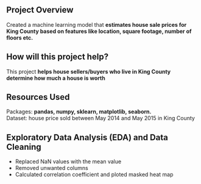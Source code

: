 ## Project Overview
Created a machine learning model that **estimates house sale prices for King County based on features like location, square footage, number of floors etc.**<br/>

## How will this project help?
This project **helps house sellers/buyers who live in King County determine how much a house is worth**

## Resources Used
Packages: **pandas, numpy, sklearn, matplotlib, seaborn.**<br/>
Dataset: house price sold between May 2014 and May 2015 in King County

## Exploratory Data Analysis (EDA) and Data Cleaning
* Replaced NaN values with the mean value
* Removed unwanted columns
* Calculated correlation coefficient and ploted masked heat map


